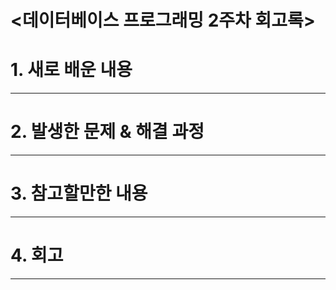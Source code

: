 <데이터베이스 프로그래밍 2주차 회고록>
=============================

# 1. 새로 배운 내용
--------------

# 2. 발생한 문제 & 해결 과정
---------------------

# 3. 참고할만한 내용
--------------

# 4. 회고
------
